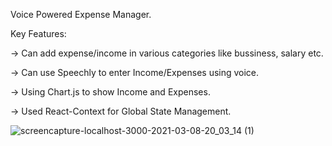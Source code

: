 Voice Powered Expense Manager.


Key Features:

  -> Can add expense/income in various categories like bussiness, salary etc.
  
  -> Can use Speechly to enter Income/Expenses using voice.
  
  ->  Using Chart.js to show Income and Expenses.
  
  -> Used React-Context for Global State Management.


![screencapture-localhost-3000-2021-03-08-20_03_14 (1)](https://user-images.githubusercontent.com/67420435/110335086-8064f500-8049-11eb-9715-9c3d747ffd65.png)
